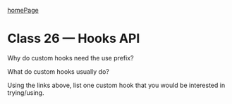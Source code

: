[homePage](https://henok-6411.github.io/reading-notes)

# Class 26 — Hooks API


Why do custom hooks need the use prefix?

What do custom hooks usually do?

Using the links above, list one custom hook that you would be interested in trying/using.
